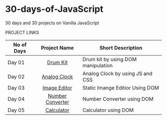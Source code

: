 # 30-days-of-JavaScript
30 days and 30 projects on Vanilla JavaScript

PROJECT LINKS

|  No of Days   |     Project Name                                                       |Short Description                  |
|---------------|:----------------------------------------------------------------------:|-----------------------------------|
| Day 01        |  [Drum Kit](https://gifted-jsdrumkit-amangupta.netlify.app/)           |Drum kit by using DOM manipulation |
| Day 02        |  [Analog Clock](https://js-analog-clock-amangupta.netlify.app/)        |Analog Clock by using JS and CSS   |
| Day 03        |  [Image Editor](https://js-image-editor-amangupta.netlify.app/)        |Static Imange Editior Using DOM    |
| Day 04        |  [Number Converter](https://js-number-converter-amangupta.netlify.app/)|Number Converter using DOM         |
| Day 05        |  [Calculator](https://calculator-amangupta.netlify.app/)               |Calculator using DOM               |
    

